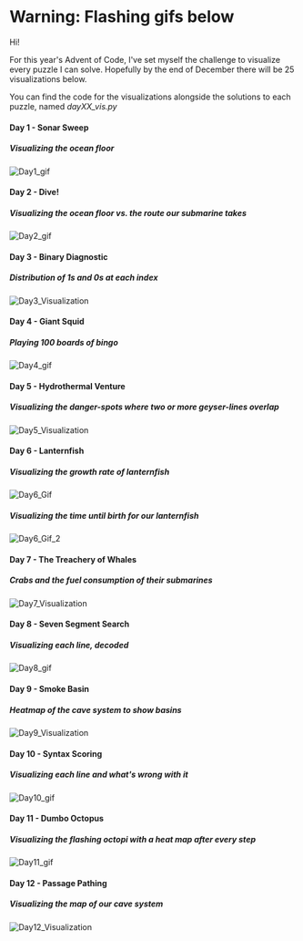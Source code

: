 # Warning: Flashing gifs below

Hi!

For this year's Advent of Code, I've set myself the challenge to visualize every puzzle I can solve. Hopefully by the end of December there will be 25 visualizations below. 

You can find the code for the visualizations alongside the solutions to each puzzle, named *dayXX_vis.py*

#### Day 1 - Sonar Sweep

##### Visualizing the ocean floor

![Day1_gif](Day1_gif.gif)

#### Day 2 - Dive!

##### Visualizing the ocean floor vs. the route our submarine takes

![Day2_gif](Day2_gif.gif)

#### Day 3 - Binary Diagnostic

##### Distribution of 1s and 0s at each index

![Day3_Visualization](Day3_Visualization.png)

#### Day 4 - Giant Squid

##### Playing 100 boards of bingo

![Day4_gif](Day4_gif.gif)

#### Day 5 - Hydrothermal Venture

##### Visualizing the danger-spots where two or more geyser-lines overlap

![Day5_Visualization](Day5_Visualization.png)

#### Day 6 - Lanternfish

##### Visualizing the growth rate of lanternfish

![Day6_Gif](Day6_Gif.gif)

##### Visualizing the time until birth for our lanternfish

![Day6_Gif_2](Day6_Gif_2.gif)

#### Day 7 - The Treachery of Whales

##### Crabs and the fuel consumption of their submarines

![Day7_Visualization](Day7_Visualization.png)

#### Day 8 - Seven Segment Search

##### Visualizing each line, decoded

![Day8_gif](Day8_gif.gif)

#### Day 9 - Smoke Basin

##### Heatmap of the cave system to show basins

![Day9_Visualization](Day9_Visualization.png)

#### Day 10 - Syntax Scoring

##### Visualizing each line and what's wrong with it

![Day10_gif](Day10_gif.gif)

#### Day 11 - Dumbo Octopus

##### Visualizing the flashing octopi with a heat map after every step

![Day11_gif](Day11_gif.gif)

#### Day 12 - Passage Pathing

##### Visualizing the map of our cave system

![Day12_Visualization](Day12_Visualization.png)
